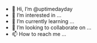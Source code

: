 - 👋 Hi, I’m @uptimedayday
- 👀 I’m interested in ...
- 🌱 I’m currently learning ...
- 💞️ I’m looking to collaborate on ...
- 📫 How to reach me ...

<!---
uptimedayday/uptimedayday is a ✨ special ✨ repository because its `README.md` (this file) appears on your GitHub profile.
You can click the Preview link to take a look at your changes.
--->
